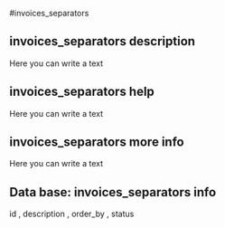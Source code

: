 #invoices_separators
## invoices_separators description
Here you can write a text

## invoices_separators help
Here you can write a text

## invoices_separators more info
Here you can write a text

## Data base: invoices_separators info
id , 
  description , 
  order_by , 
  status 
  